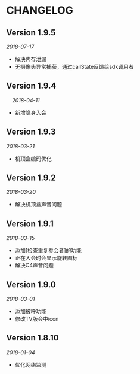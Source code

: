 # CHANGELOG

## Version 1.9.5
    
*2018-07-17*

* 解决内存泄漏
* 无摄像头异常捕获，通过callState反馈给sdk调用者

## Version 1.9.4
    
*2018-04-11*

* 新增隐身入会

## Version 1.9.3
    
*2018-03-21*

* 机顶盒编码优化

## Version 1.9.2
    
*2018-03-20*

* 解决机顶盒声音问题

## Version 1.9.1
    
*2018-03-15*

* 添加[检查重复参会者]的功能
* 正在入会时会显示旋转图标
* 解决C4声音问题

## Version 1.9.0

*2018-03-01*

* 添加被呼功能
* 修改TV版会中icon

## Version 1.8.10

*2018-01-04*

* 优化网络监测

